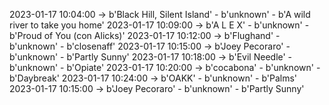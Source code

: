 2023-01-17 10:04:00 -> b'Black Hill, Silent Island' - b'unknown' - b'A wild river to take you home'
2023-01-17 10:09:00 -> b'A L E X' - b'unknown' - b'Proud of You (con Alicks)'
2023-01-17 10:12:00 -> b'Flughand' - b'unknown' - b'closenaff'
2023-01-17 10:15:00 -> b'Joey Pecoraro' - b'unknown' - b'Partly Sunny'
2023-01-17 10:18:00 -> b'Evil Needle' - b'unknown' - b'Opiate'
2023-01-17 10:20:00 -> b'cocabona' - b'unknown' - b'Daybreak'
2023-01-17 10:24:00 -> b'OAKK' - b'unknown' - b'Palms'
2023-01-17 10:15:00 -> b'Joey Pecoraro' - b'unknown' - b'Partly Sunny'
